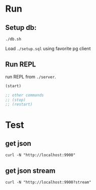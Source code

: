 # Run

## Setup db:

```shell
./db.sh
```

Load `./setup.sql` using favorite pg client

## Run REPL

run REPL from `./server`.

```clojure
(start)

;; other commands
;; (stop)
;; (restart)
```

# Test

## get json

```shell
curl -N "http://localhost:9900"
```

## get json stream

```shell
curl -N "http://localhost:9900?stream"
```
